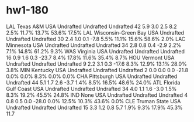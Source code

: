 # hw1-180


LAL		Texas A&M	USA	Undrafted	Undrafted	Undrafted	42	5.9	3.0	2.5	8.2	2.5%	11.7%	13.7%	53.6%	17.5%
LAL		Wisconsin-Green Bay	USA	Undrafted	Undrafted	Undrafted	30	2.4	1.0	0.1	-7.8	5.5%	11.1%	15.6%	58.6%	2.0%
LAC		Minnesota	USA	Undrafted	Undrafted	Undrafted	34	2.8	0.8	0.4	-2.9	2.2%	7.1%	14.8%	61.2%	9.3%
WAS		Virginia	USA	Undrafted	Undrafted	Undrafted	16	0.9	1.6	0.3	-23.7	8.4%	17.8%	11.6%	35.4%	8.7%
HOU		Vermont	USA	Undrafted	Undrafted	Undrafted	9	2.2	3.1	0.3	-17.6	8.3%	12.9%	13.1%	28.0%	3.8%
MIN		Kentucky	USA	Undrafted	Undrafted	Undrafted	2	0.0	0.0	0.0	-21.8	0.0%	0.0%	8.3%	0.0%	0.0%
CHA		Pittsburgh	USA	Undrafted	Undrafted	Undrafted	44	5.1	1.7	2.6	-3.7	1.4%	8.5%	16.5%	48.6%	24.0%
ATL		Florida Gulf Coast	USA	Undrafted	Undrafted	Undrafted	34	4.0	1.1	1.6	-3.0	1.5%	8.3%	19.2%	45.5%	24.8%
IND		None	USA	Undrafted	Undrafted	Undrafted	4	0.8	0.5	0.0	-28.0	0.0%	12.5%	10.3%	43.6%	0.0%
CLE		Truman State	USA	Undrafted	Undrafted	Undrafted	15	3.3	1.2	0.8	5.7	1.9%	9.3%	17.9%	45.3%	11.7
